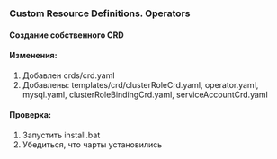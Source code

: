### Custom Resource Definitions. Operators
#### Создание собственного CRD

#### Изменения:
1) Добавлен crds/crd.yaml
2) Добавлены: templates/crd/clusterRoleCrd.yaml, operator.yaml, mysql.yaml, clusterRoleBindingCrd.yaml, serviceAccountCrd.yaml

#### Проверка:
1) Запустить install.bat
2) Убедиться, что чарты установились